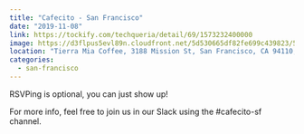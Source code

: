 ```yaml
---
title: "Cafecito - San Francisco"
date: "2019-11-08"
link: https://tockify.com/techqueria/detail/69/1573232400000
image: https://d3flpus5evl89n.cloudfront.net/5d530665df82fe699c439823/5d71cc0cdf82fe7f147bbfc6/scaled_640.jpg
location: "Tierra Mia Coffee, 3188 Mission St, San Francisco, CA 94110, USA"
categories:
  - san-francisco
---
```


RSVPing is optional, you can just show up!

For more info, feel free to join us in our Slack using the #cafecito-sf channel.

